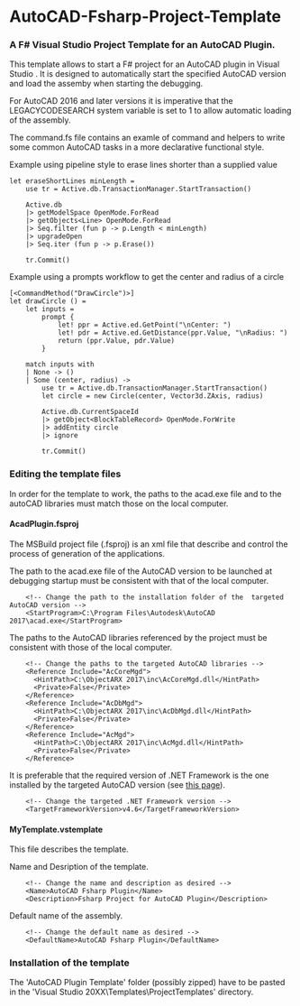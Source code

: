 # AutoCAD-Fsharp-Project-Template
### A F# Visual Studio Project Template for an AutoCAD Plugin.
This template allows to start a F# project for an AutoCAD plugin in Visual Studio . It is designed to automatically start the specified AutoCAD version and load the assemby when starting the debugging.

For AutoCAD 2016 and later versions it is imperative that the LEGACYCODESEARCH system variable is set to 1 to allow automatic loading of the assembly. 

The command.fs file contains an examle of command and helpers to write some common AutoCAD tasks in a more declarative functional style.

Example using pipeline style to erase lines shorter than a supplied value
```
let eraseShortLines minLength =
    use tr = Active.db.TransactionManager.StartTransaction()

    Active.db
    |> getModelSpace OpenMode.ForRead
    |> getObjects<Line> OpenMode.ForRead
    |> Seq.filter (fun p -> p.Length < minLength)
    |> upgradeOpen
    |> Seq.iter (fun p -> p.Erase())

    tr.Commit()
```

Example using a prompts workflow to get the center and radius of a circle
```
[<CommandMethod("DrawCircle")>]
let drawCircle () =
    let inputs =
        prompt {
            let! ppr = Active.ed.GetPoint("\nCenter: ")
            let! pdr = Active.ed.GetDistance(ppr.Value, "\nRadius: ")
            return (ppr.Value, pdr.Value)
        }

    match inputs with
    | None -> ()
    | Some (center, radius) ->
        use tr = Active.db.TransactionManager.StartTransaction()
        let circle = new Circle(center, Vector3d.ZAxis, radius)

        Active.db.CurrentSpaceId
        |> getObject<BlockTableRecord> OpenMode.ForWrite
        |> addEntity circle
        |> ignore

        tr.Commit()
```

### Editing the template files
In order for the template to work, the paths to the acad.exe file and to the autoCAD libraries must match those on the local computer.

#### AcadPlugin.fsproj
The MSBuild project file (.fsproj) is an xml file that describe and control the process of generation of the applications.

The path to the acad.exe file of the AutoCAD version to be launched at debugging startup must be consistent with that of the local computer.
```	
    <!-- Change the path to the installation folder of the  targeted AutoCAD version -->
    <StartProgram>C:\Program Files\Autodesk\AutoCAD 2017\acad.exe</StartProgram>
```
The paths to the AutoCAD libraries referenced by the project must be consistent with those of the local computer.
```
    <!-- Change the paths to the targeted AutoCAD libraries -->
    <Reference Include="AcCoreMgd">
      <HintPath>C:\ObjectARX 2017\inc\AcCoreMgd.dll</HintPath>
      <Private>False</Private>
    </Reference>
    <Reference Include="AcDbMgd">
      <HintPath>C:\ObjectARX 2017\inc\AcDbMgd.dll</HintPath>
      <Private>False</Private>
    </Reference>
    <Reference Include="AcMgd">
      <HintPath>C:\ObjectARX 2017\inc\AcMgd.dll</HintPath>
      <Private>False</Private>
    </Reference>
```
It is preferable that the required version of .NET Framework is the one installed by the targeted AutoCAD version (see [this page](https://help.autodesk.com/view/OARX/2022/ENU/?guid=GUID-450FD531-B6F6-4BAE-9A8C-8230AAC48CB4)).
```
    <!-- Change the targeted .NET Framework version -->
    <TargetFrameworkVersion>v4.6</TargetFrameworkVersion>
```
#### MyTemplate.vstemplate
This file describes the template.

Name and Desription of the template.
```
    <!-- Change the name and description as desired -->
    <Name>AutoCAD Fsharp Plugin</Name>
    <Description>Fsharp Project for AutoCAD Plugin</Description>
```
Default name of the assembly.
```
    <!-- Change the default name as desired -->
    <DefaultName>AutoCAD Fsharp Plugin</DefaultName>
```
### Installation of the template
The 'AutoCAD Plugin Template' folder (possibly zipped) have to be pasted in the 'Visual Studio 20XX\Templates\ProjectTemplates' directory.
